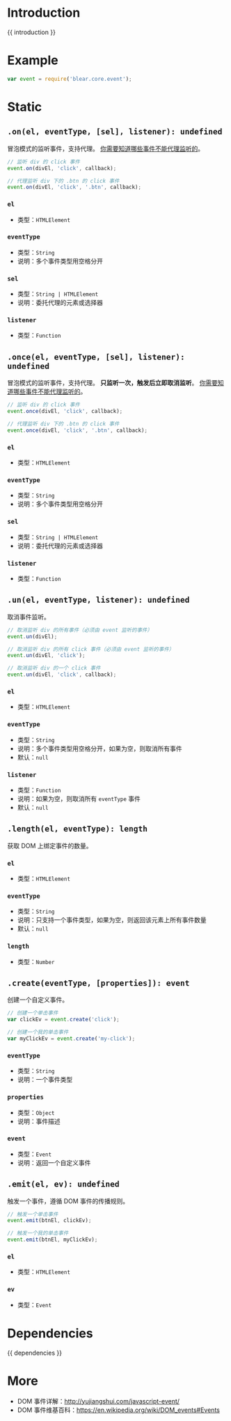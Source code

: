# Introduction
{{ introduction }}





# Example
```js
var event = require('blear.core.event');
```





# Static

## `.on(el, eventType, [sel], listener): undefined`
冒泡模式的监听事件，支持代理。
[你需要知道哪些事件不能代理监听的](https://en.wikipedia.org/wiki/DOM_events#Events)。

```js
// 监听 div 的 click 事件
event.on(divEl, 'click', callback);

// 代理监听 div 下的 .btn 的 click 事件
event.on(divEl, 'click', '.btn', callback);
```

### `el`
- 类型：`HTMLElement`

### `eventType`
- 类型：`String`
- 说明：多个事件类型用空格分开

### `sel`
- 类型：`String | HTMLElement`
- 说明：委托代理的元素或选择器

### `listener`
- 类型：`Function`



## `.once(el, eventType, [sel], listener): undefined`
冒泡模式的监听事件，支持代理。
**只监听一次，触发后立即取消监听**。
[你需要知道哪些事件不能代理监听的](https://en.wikipedia.org/wiki/DOM_events#Events)。

```js
// 监听 div 的 click 事件
event.once(divEl, 'click', callback);

// 代理监听 div 下的 .btn 的 click 事件
event.once(divEl, 'click', '.btn', callback);
```

### `el`
- 类型：`HTMLElement`

### `eventType`
- 类型：`String`
- 说明：多个事件类型用空格分开

### `sel`
- 类型：`String | HTMLElement`
- 说明：委托代理的元素或选择器

### `listener`
- 类型：`Function`



## `.un(el, eventType, listener): undefined`
取消事件监听。

```js
// 取消监听 div 的所有事件（必须由 event 监听的事件）
event.un(divEl);

// 取消监听 div 的所有 click 事件（必须由 event 监听的事件）
event.un(divEl, 'click');

// 取消监听 div 的一个 click 事件
event.un(divEl, 'click', callback);
```

### `el`
- 类型：`HTMLElement`

### `eventType`
- 类型：`String`
- 说明：多个事件类型用空格分开，如果为空，则取消所有事件
- 默认：`null`

### `listener`
- 类型：`Function`
- 说明：如果为空，则取消所有 `eventType` 事件
- 默认：`null`



## `.length(el, eventType): length`
获取 DOM 上绑定事件的数量。

### `el`
- 类型：`HTMLElement`

### `eventType`
- 类型：`String`
- 说明：只支持一个事件类型，如果为空，则返回该元素上所有事件数量
- 默认：`null`

### `length`
- 类型：`Number`



## `.create(eventType, [properties]): event`
创建一个自定义事件。

```js
// 创建一个单击事件
var clickEv = event.create('click');

// 创建一个我的单击事件
var myClickEv = event.create('my-click');
```

### `eventType`
- 类型：`String`
- 说明：一个事件类型

### `properties`
- 类型：`Object`
- 说明：事件描述

### `event`
- 类型：`Event`
- 说明：返回一个自定义事件



## `.emit(el, ev): undefined`
触发一个事件，遵循 DOM 事件的传播规则。

```js
// 触发一个单击事件
event.emit(btnEl, clickEv);

// 触发一个我的单击事件
event.emit(btnEl, myClickEv);
```

### `el`
- 类型：`HTMLElement`

### `ev`
- 类型：`Event`



# Dependencies
{{ dependencies }}





# More
- DOM 事件详解：<http://yujiangshui.com/javascript-event/>
- DOM 事件维基百科：<https://en.wikipedia.org/wiki/DOM_events#Events>
